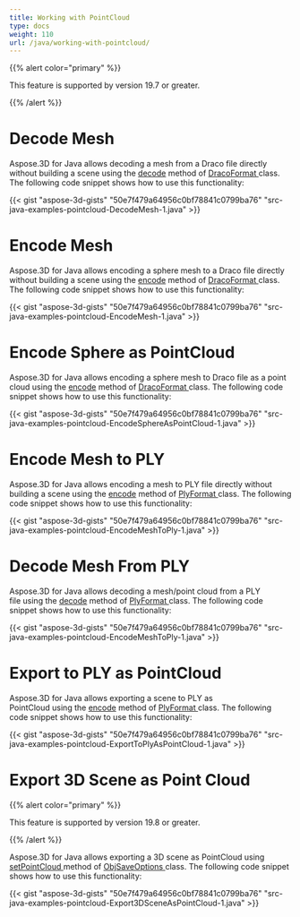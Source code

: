 ```yaml
---
title: Working with PointCloud
type: docs
weight: 110
url: /java/working-with-pointcloud/
---
```


{{% alert color="primary" %}} 

This feature is supported by version 19.7 or greater.

{{% /alert %}} 
# **Decode Mesh**
Aspose.3D for Java allows decoding a mesh from a Draco file directly without building a scene using the [decode](https://apireference.aspose.com/3d/java/com.aspose.threed/DracoFormat#decode-java.lang.String-) method of [DracoFormat ](https://apireference.aspose.com/3d/java/com.aspose.threed/DracoFormat)class. The following code snippet shows how to use this functionality:



{{< gist "aspose-3d-gists" "50e7f479a64956c0bf78841c0799ba76" "src-java-examples-pointcloud-DecodeMesh-1.java" >}}
# **Encode Mesh**
Aspose.3D for Java allows encoding a sphere mesh to a Draco file directly without building a scene using the [encode](https://apireference.aspose.com/3d/java/com.aspose.threed/DracoFormat#encode-com.aspose.threed.Entity-java.lang.String-) method of [DracoFormat ](https://apireference.aspose.com/3d/java/com.aspose.threed/DracoFormat)class. The following code snippet shows how to use this functionality:



{{< gist "aspose-3d-gists" "50e7f479a64956c0bf78841c0799ba76" "src-java-examples-pointcloud-EncodeMesh-1.java" >}}
# **Encode Sphere as PointCloud**
Aspose.3D for Java allows encoding a sphere mesh to Draco file as a point cloud using the [encode](https://apireference.aspose.com/3d/java/com.aspose.threed/DracoFormat#encode-com.aspose.threed.Entity-java.lang.String-com.aspose.threed.DracoSaveOptions-) method of [DracoFormat ](https://apireference.aspose.com/3d/java/com.aspose.threed/DracoFormat)class. The following code snippet shows how to use this functionality:



{{< gist "aspose-3d-gists" "50e7f479a64956c0bf78841c0799ba76" "src-java-examples-pointcloud-EncodeSphereAsPointCloud-1.java" >}}
# **Encode Mesh to PLY**
Aspose.3D for Java allows encoding a mesh to PLY file directly without building a scene using the [encode](https://apireference.aspose.com/3d/java/com.aspose.threed/PlyFormat#encode-com.aspose.threed.Entity-java.lang.String-) method of [PlyFormat ](https://apireference.aspose.com/3d/java/com.aspose.threed/PlyFormat)class. The following code snippet shows how to use this functionality:



{{< gist "aspose-3d-gists" "50e7f479a64956c0bf78841c0799ba76" "src-java-examples-pointcloud-EncodeMeshToPly-1.java" >}}
# **Decode Mesh From PLY**
Aspose.3D for Java allows decoding a mesh/point cloud from a PLY file using the [decode](https://apireference.aspose.com/3d/java/com.aspose.threed/PlyFormat#decode-java.lang.String-) method of [PlyFormat ](https://apireference.aspose.com/3d/java/com.aspose.threed/PlyFormat)class. The following code snippet shows how to use this functionality:



{{< gist "aspose-3d-gists" "50e7f479a64956c0bf78841c0799ba76" "src-java-examples-pointcloud-EncodeMeshToPly-1.java" >}}
# **Export to PLY as PointCloud**
Aspose.3D for Java allows exporting a scene to PLY as PointCloud using the [encode](https://apireference.aspose.com/3d/java/com.aspose.threed/PlyFormat#encode-com.aspose.threed.Entity-java.lang.String-com.aspose.threed.PlySaveOptions-) method of [PlyFormat ](https://apireference.aspose.com/3d/java/com.aspose.threed/PlyFormat)class. The following code snippet shows how to use this functionality:



{{< gist "aspose-3d-gists" "50e7f479a64956c0bf78841c0799ba76" "src-java-examples-pointcloud-ExportToPlyAsPointCloud-1.java" >}}
# **Export 3D Scene as Point Cloud**
{{% alert color="primary" %}} 

This feature is supported by version 19.8 or greater.

{{% /alert %}} 

Aspose.3D for Java allows exporting a 3D scene as PointCloud using [setPointCloud ](https://apireference.aspose.com/3d/java/com.aspose.threed/ObjSaveOptions#setPointCloud-boolean-)method of [ObjSaveOptions ](https://apireference.aspose.com/3d/java/com.aspose.threed/ObjSaveOptions)class. The following code snippet shows how to use this functionality:

{{< gist "aspose-3d-gists" "50e7f479a64956c0bf78841c0799ba76" "src-java-examples-pointcloud-Export3DSceneAsPointCloud-1.java" >}}
